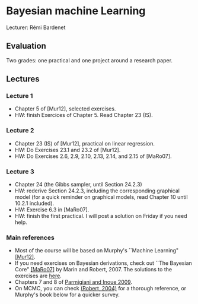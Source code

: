 # Bayesian machine Learning
Lecturer: Rémi Bardenet

## Evaluation
Two grades: one practical and one project around a research paper.

## Lectures
### Lecture 1
* Chapter 5 of [Mur12], selected exercises.
* HW: finish Exercices of Chapter 5. Read Chapter 23 (IS).
### Lecture 2
* Chapter 23 (IS) of [Mur12], practical on linear regression.
* HW: Do Exercises 23.1 and 23.2 of [Mur12].
* HW: Do Exercises 2.6, 2.9, 2.10, 2.13, 2.14, and 2.15 of [MaRo07].
### Lecture 3
* Chapter 24 (the Gibbs sampler, until Section 24.2.3)
* HW: rederive Section 24.2.3, including the corresponding graphical model (for a quick reminder on graphical models, read Chapter 10 until 10.2.1 included).
* HW: Exercise 6.3 in [MaRo07].
* HW: finish the first practical. I will post a solution on Friday if you need help.

### Main references
* Most of the course will be based on Murphy's ``Machine Learning" [[Mur12]](https://www.google.com/url?sa=t&rct=j&q=&esrc=s&source=web&cd=&cad=rja&uact=8&ved=2ahUKEwiQ6NDzhuXsAhVPLBoKHRQ3AvUQFjAAegQIBxAC&url=https%3A%2F%2Fdoc.lagout.org%2Fscience%2FArtificial%2520Intelligence%2FMachine%2520learning%2FMachine%2520Learning_%2520A%2520Probabilistic%2520Perspective%2520%255BMurphy%25202012-08-24%255D.pdf&usg=AOvVaw3X0sY_qZRP7o5WDlWa5X8V).
* If you need exercises on Bayesian derivations, check out ``The Bayesian Core" [[MaRo07]](https://books.google.fr/books/about/Bayesian_Core_A_Practical_Approach_to_Co.html?id=5xwuouehKQoC&redir_esc=y) by Marin and Robert, 2007. The solutions to the exercises are [here](https://arxiv.org/pdf/0910.4696.pdf).
* Chapters 7 and 8 of [Parmigiani and Inoue 2009](https://www.webdepot.umontreal.ca/Usagers/perronf/MonDepotPublic/stt2100/Decision_theory.pdf).
* On MCMC, you can check [(Robert, 2004)](https://www.springer.com/gp/book/9780387212395) for a thorough reference, or Murphy's book below for a quicker survey.
